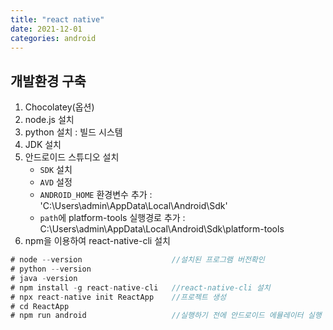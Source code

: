 ```yaml
---
title: "react native"
date: 2021-12-01
categories: android  
---
```


## 개발환경 구축
1. Chocolatey(옵션)
2. node.js 설치
3. python 설치 : 빌드 시스템
4. JDK 설치
5. 안드로이드 스튜디오 설치
   * `SDK` 설치
   * `AVD` 설정
   * `ANDROID_HOME` 환경변수 추가 : 'C:\Users\admin\AppData\Local\Android\Sdk'
   * `path`에 platform-tools 실행경로 추가 : C:\Users\admin\AppData\Local\Android\Sdk\platform-tools
6. npm을 이용하여 react-native-cli 설치  

```javascript
# node --version                    //설치된 프로그램 버전확인
# python --version
# java -version                     
# npm install -g react-native-cli   //react-native-cli 설치
# npx react-native init ReactApp    //프로젝트 생성
# cd ReactApp
# npm run android                   //실행하기 전에 안드로이드 에뮬레이터 실행
```


